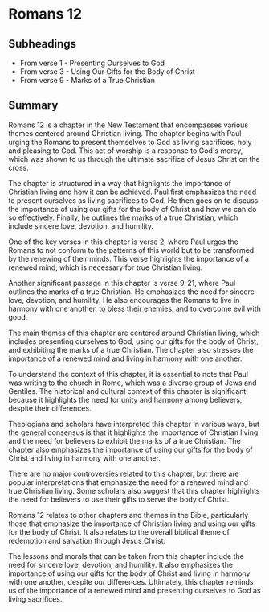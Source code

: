 # Romans 12

## Subheadings

* From verse 1 - Presenting Ourselves to God
* From verse 3 - Using Our Gifts for the Body of Christ
* From verse 9 - Marks of a True Christian

## Summary

Romans 12 is a chapter in the New Testament that encompasses various themes centered around Christian living. The chapter begins with Paul urging the Romans to present themselves to God as living sacrifices, holy and pleasing to God. This act of worship is a response to God's mercy, which was shown to us through the ultimate sacrifice of Jesus Christ on the cross.

The chapter is structured in a way that highlights the importance of Christian living and how it can be achieved. Paul first emphasizes the need to present ourselves as living sacrifices to God. He then goes on to discuss the importance of using our gifts for the body of Christ and how we can do so effectively. Finally, he outlines the marks of a true Christian, which include sincere love, devotion, and humility.

One of the key verses in this chapter is verse 2, where Paul urges the Romans to not conform to the patterns of this world but to be transformed by the renewing of their minds. This verse highlights the importance of a renewed mind, which is necessary for true Christian living.

Another significant passage in this chapter is verse 9-21, where Paul outlines the marks of a true Christian. He emphasizes the need for sincere love, devotion, and humility. He also encourages the Romans to live in harmony with one another, to bless their enemies, and to overcome evil with good.

The main themes of this chapter are centered around Christian living, which includes presenting ourselves to God, using our gifts for the body of Christ, and exhibiting the marks of a true Christian. The chapter also stresses the importance of a renewed mind and living in harmony with one another.

To understand the context of this chapter, it is essential to note that Paul was writing to the church in Rome, which was a diverse group of Jews and Gentiles. The historical and cultural context of this chapter is significant because it highlights the need for unity and harmony among believers, despite their differences.

Theologians and scholars have interpreted this chapter in various ways, but the general consensus is that it highlights the importance of Christian living and the need for believers to exhibit the marks of a true Christian. The chapter also emphasizes the importance of using our gifts for the body of Christ and living in harmony with one another.

There are no major controversies related to this chapter, but there are popular interpretations that emphasize the need for a renewed mind and true Christian living. Some scholars also suggest that this chapter highlights the need for believers to use their gifts to serve the body of Christ.

Romans 12 relates to other chapters and themes in the Bible, particularly those that emphasize the importance of Christian living and using our gifts for the body of Christ. It also relates to the overall biblical theme of redemption and salvation through Jesus Christ.

The lessons and morals that can be taken from this chapter include the need for sincere love, devotion, and humility. It also emphasizes the importance of using our gifts for the body of Christ and living in harmony with one another, despite our differences. Ultimately, this chapter reminds us of the importance of a renewed mind and presenting ourselves to God as living sacrifices.